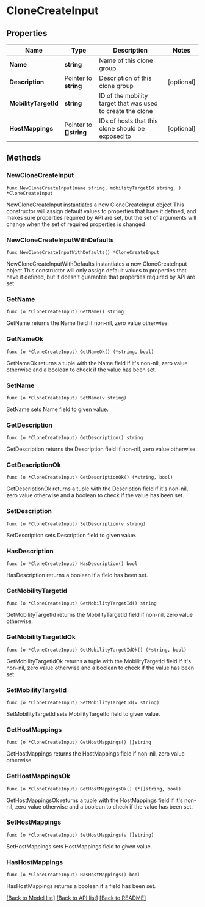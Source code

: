 # CloneCreateInput

## Properties

Name | Type | Description | Notes
------------ | ------------- | ------------- | -------------
**Name** | **string** | Name of this clone group | 
**Description** | Pointer to **string** | Description of this clone group | [optional] 
**MobilityTargetId** | **string** | ID of the mobility target that was used to create the clone | 
**HostMappings** | Pointer to **[]string** | IDs of hosts that this clone should be exposed to | [optional] 

## Methods

### NewCloneCreateInput

`func NewCloneCreateInput(name string, mobilityTargetId string, ) *CloneCreateInput`

NewCloneCreateInput instantiates a new CloneCreateInput object
This constructor will assign default values to properties that have it defined,
and makes sure properties required by API are set, but the set of arguments
will change when the set of required properties is changed

### NewCloneCreateInputWithDefaults

`func NewCloneCreateInputWithDefaults() *CloneCreateInput`

NewCloneCreateInputWithDefaults instantiates a new CloneCreateInput object
This constructor will only assign default values to properties that have it defined,
but it doesn't guarantee that properties required by API are set

### GetName

`func (o *CloneCreateInput) GetName() string`

GetName returns the Name field if non-nil, zero value otherwise.

### GetNameOk

`func (o *CloneCreateInput) GetNameOk() (*string, bool)`

GetNameOk returns a tuple with the Name field if it's non-nil, zero value otherwise
and a boolean to check if the value has been set.

### SetName

`func (o *CloneCreateInput) SetName(v string)`

SetName sets Name field to given value.


### GetDescription

`func (o *CloneCreateInput) GetDescription() string`

GetDescription returns the Description field if non-nil, zero value otherwise.

### GetDescriptionOk

`func (o *CloneCreateInput) GetDescriptionOk() (*string, bool)`

GetDescriptionOk returns a tuple with the Description field if it's non-nil, zero value otherwise
and a boolean to check if the value has been set.

### SetDescription

`func (o *CloneCreateInput) SetDescription(v string)`

SetDescription sets Description field to given value.

### HasDescription

`func (o *CloneCreateInput) HasDescription() bool`

HasDescription returns a boolean if a field has been set.

### GetMobilityTargetId

`func (o *CloneCreateInput) GetMobilityTargetId() string`

GetMobilityTargetId returns the MobilityTargetId field if non-nil, zero value otherwise.

### GetMobilityTargetIdOk

`func (o *CloneCreateInput) GetMobilityTargetIdOk() (*string, bool)`

GetMobilityTargetIdOk returns a tuple with the MobilityTargetId field if it's non-nil, zero value otherwise
and a boolean to check if the value has been set.

### SetMobilityTargetId

`func (o *CloneCreateInput) SetMobilityTargetId(v string)`

SetMobilityTargetId sets MobilityTargetId field to given value.


### GetHostMappings

`func (o *CloneCreateInput) GetHostMappings() []string`

GetHostMappings returns the HostMappings field if non-nil, zero value otherwise.

### GetHostMappingsOk

`func (o *CloneCreateInput) GetHostMappingsOk() (*[]string, bool)`

GetHostMappingsOk returns a tuple with the HostMappings field if it's non-nil, zero value otherwise
and a boolean to check if the value has been set.

### SetHostMappings

`func (o *CloneCreateInput) SetHostMappings(v []string)`

SetHostMappings sets HostMappings field to given value.

### HasHostMappings

`func (o *CloneCreateInput) HasHostMappings() bool`

HasHostMappings returns a boolean if a field has been set.


[[Back to Model list]](../README.md#documentation-for-models) [[Back to API list]](../README.md#documentation-for-api-endpoints) [[Back to README]](../README.md)


